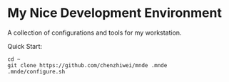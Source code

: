 # My Nice Development Environment

A collection of configurations and tools for my workstation.

Quick Start:

```
cd ~
git clone https://github.com/chenzhiwei/mnde .mnde
.mnde/configure.sh
```
